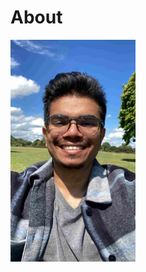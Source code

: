 # About
<img src="GitHubProfile.jpg" alt="Imsara's Profile Pictur" style="width:200px;height:auto;" />


